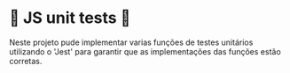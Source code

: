 # :test_tube: JS unit tests :test_tube:

Neste projeto pude implementar varias funções de testes unitários utilizando o 'Jest' para garantir que as implementações das funções estão corretas.
